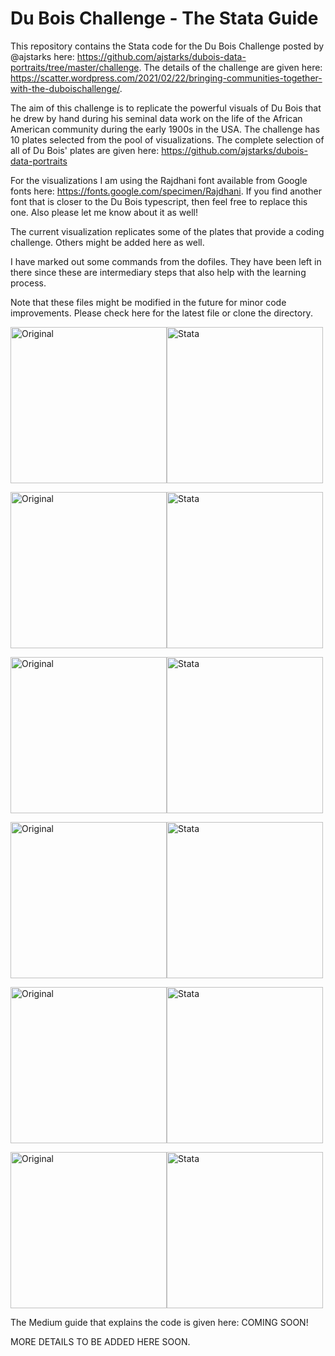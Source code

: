 # Du Bois Challenge - The Stata Guide

This repository contains the Stata code for the Du Bois Challenge posted by @ajstarks here: https://github.com/ajstarks/dubois-data-portraits/tree/master/challenge. The details of the challenge are given here: https://scatter.wordpress.com/2021/02/22/bringing-communities-together-with-the-duboischallenge/. 

The aim of this challenge is to replicate the powerful visuals of Du Bois that he drew by hand during his seminal data work on the life of the African American community during the early 1900s in the USA. The challenge has 10 plates selected from the pool of visualizations. The complete selection of all of Du Bois' plates are given here: https://github.com/ajstarks/dubois-data-portraits

For the visualizations I am using the Rajdhani font available from Google fonts here: https://fonts.google.com/specimen/Rajdhani. If you find another font that is closer to the Du Bois typescript, then feel free to replace this one. Also please let me know about it as well!

The current visualization replicates some of the plates that provide a coding challenge. Others might be added here as well. 

I have marked out some commands from the dofiles. They have been left in there since these are intermediary steps that also help with the learning process. 

Note that these files might be modified in the future for minor code improvements. Please check here for the latest file or clone the directory.


<img src="./challege1/original-plate-07.jpg" width="250" title="Original"><img src="./challege1/dubois1_stata_plate7.png" width="250" title="Stata">

<img src="./challege3/original-plate-27.jpg" width="250" title="Original"><img src="./challege3/dubois_stata_plate27.png" width="250" title="Stata">

<img src="./challege4/original-plate-51.jpg" width="250" title="Original"><img src="./challege4/dubois4_stata_plate51.png" width="250" title="Stata">

<img src="./challege6/original-plate-11.jpg" width="250" title="Original"><img src="./challege6/dubois6_stata_plate11.png" width="250" title="Stata">

<img src="./challege7/original-plate-25.jpg" width="250" title="Original"><img src="./challege7/dubois7_stata_plate25.png" width="250" title="Stata">

<img src="./challege9/original-plate-08.jpg" width="250" title="Original"><img src="./challege9/dubois4_stata_plate8.png" width="250" title="Stata">


The Medium guide that explains the code is given here: COMING SOON!

MORE DETAILS TO BE ADDED HERE SOON.